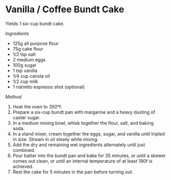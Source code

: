 # Vanilla / Coffee Bundt Cake

Yields 1 six-cup bundt cake.

*Ingredients*

* 125g all purpose flour
* 75g cake flour
* 1/2 tsp salt
* 2 medium eggs
* 100g sugar
* 1 tsp vanilla
* 1/4 cup canola oil
* 1/2 cup milk
* 1 ristretto espresso shot (optional)

*Method*

1. Heat the oven to 350&deg;f.
2. Prepare a six-cup bundt pan with margarine and a heavy dusting of caster sugar.
3. In a medium mixing bowl, whisk together the flour, salt, and baking soda.
4. In a stand mixer, cream together the eggs, sugar, and vanilla until tripled in size. Stream in oil slowly while mixing.
5. Add the dry and remaining wet ingredients alternately until just combined.
6. Pour batter into the bundt pan and bake for 35 minutes, or until a skewer comes out clean, or until an internal temperature of at least 190f is achieved.
7. Rest the cake for 5 minutes in the pan before turning out.


